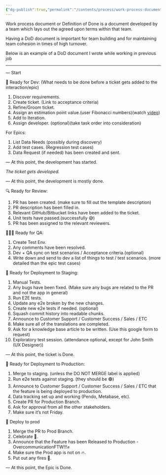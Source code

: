 ```yaml
---
{"dg-publish":true,"permalink":"/contents/process/work-process-document/","tags":["Process","Bugs","DoD","Teamwork","Team_Building"],"created":"2024-02-29T00:08:23.436+01:00","updated":"2024-02-29T00:08:23.436+01:00"}
---
```





Work process document or Definition of Done is a document developed by a team which lays out the agreed upon terms within that team. 

Having a DoD document is important for team building and for maintaining team cohesion in times of high turnover.

Below is an example of a DoD document I wrote while working in previous job

__________________________________________________________

— Start

📐 Ready for Dev: (What needs to be done before a ticket gets added to the interaction/epic)

1.  Discover requirements.
2.  Create ticket. (Link to acceptance criteria)
3.  Refine/Groom ticket.
4.  Assign an estimation point value.(user Fibonacci numbers)(watch [video](https://www.youtube.com/watch?v=vvr-Fd1xYCI))
5.  Add to Iteration.
6.  Assign developer. (optional)(take task order into consideration)

For Epics:

1.  List Data Needs (possibly during discovery)
2.  Add test cases. (Regression test cases)
3.  Data Request (if needed) has been created and sent.

— At this point, the development has started.

_The ticket gets developed._

— At this point, the development is mostly done.

🔍 Ready for Review:

1.  PR has been created. (make sure to fill out the template description)
2.  PR description has been filled in.
3.  Relevant GitHub/Bitbucket links have been added to the ticket.
4.  Unit tests have passed.(successfully 😅)
5.  PR has been assigned to the relevant reviewers.

👮🏻‍♂️ Ready for QA:

1.  Create Test Env.
2.  Any comments have been resolved.
3.  Dev + QA sync on test scenarios / Acceptance criteria.(optional)
4.  Write down and send to dev a list of things to test / test scenarios. (more detailed than the epic test cases)

🧐 Ready for Deployment to Staging:

1.  Manual Tests.
2.  Any bugs have been fixed. (Make sure any bugs are related to the PR and not the app in general)
3.  Run E2E tests.
4.  Update any e2e broken by the new changes.
5.  Create new e2e tests if needed. (optional)
6.  Squash commit history into readable chunks.
7.  Announce to Customer Support / Customer Success / Sales / ETC
8.  Make sure all of the translations are completed.
9.  Ask for a knowledge base article to be written. (Use this google form to request)
10.  Exploratory test session. (attendance optional, except for John Smith (UX Designer))

— At this point, the ticket is Done.

🦸 Ready for Deployment to Production:

1.  Merge to staging. (unless the DO NOT MERGE label is applied)
2.  Run e2e tests against staging. (they should be 🟢)
3.  Announce to Customer Support / Customer Success / Sales / ETC that the feature is being deployed to production.
4.  Data tracking set up and working (Pendo, Metabase, etc).
5.  Create PR for Production Branch.
6.  Ask for approval from all the other stakeholders.
7.  Make sure it’s not Friday.

🚀 Deploy to prod

1.  Merge the PR to Prod Branch.
2.  Celebrate 🎉.
3.  Announce that the Feature has been Released to Production - OvercommunicationFTW!!!✊
4.  Make sure the Prod app is not on 🔥.
5.  Put out any fires 🚒.

— At this point, the Epic is Done.

